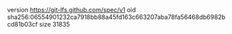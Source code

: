 version https://git-lfs.github.com/spec/v1
oid sha256:06554901232ca7918bb88a45fd163c663207aba78fa56468db6982bcd81b03cf
size 31835
